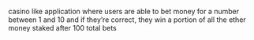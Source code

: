 casino like application where users are able to bet money for a number between 1 and 10 and if they’re correct, they win a portion of all the ether money staked after 100 total bets

